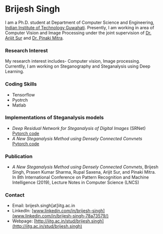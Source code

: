 # Brijesh Singh

I am a Ph.D. student at Department of Computer Science and Engineering, [Indian Institute of Technology Guwahati](https://www.iitg.ac.in/cse/). Presently, I am working in area of Computer Vision and Image Processing under the joint supervision of [Dr. Arijit Sur](https://www.iitg.ac.in/arijit/) and [Dr. Pinaki Mitra](https://www.iitg.ac.in/cse/internet-pages/pinaki).

### Research Interest

My research interest includes- Computer vision, Image processing. Currentlly, I am working on Steganography and Steganalysis using Deep Learning.



### Coding Skills

- Tensorflow
- Pyotrch
- Matlab

### Implementations of Steganalysis models

- *Deep Residual Network for Steganalysis of Digital Images* (SRNet) [Pytorch code](https://github.com/brijeshiitg/Steganalysis-Models-Implementation/tree/master)
- *A New Steganalysis Method using Densely Connected Convnets* [Pytorch code]()

### Publication

- *A New Steganalysis Method using Densely Connected Convnets*, Brijesh Singh, Prasen Kumar Sharma, Rupal Saxena, Arijit Sur, and Pinaki Mitra. In 8th International Conference on Pattern Recognition and Machine Intelligence (2019), Lecture Notes in Computer Science (LNCS)

### Contact

- Email: brijesh.singh[at]iitg.ac.in
- LinkedIn: [www.linkedin.com/in/brijesh-singh](www.linkedin.com/in/brijesh-singh-78a73579/)
- Webpage: [http://iitg.ac.in/stud/brijesh.singh](http://iitg.ac.in/stud/brijesh.singh) 
